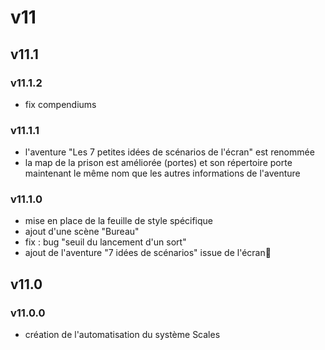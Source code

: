 # v11

## v11.1

### v11.1.2
* fix compendiums

### v11.1.1
* l'aventure "Les 7 petites idées de scénarios de l'écran" est renommée
* la map de la prison est améliorée (portes) et son répertoire porte maintenant le même nom que les autres informations de l'aventure

### v11.1.0
* mise en place de la feuille de style spécifique
* ajout d'une scène "Bureau"
* fix : bug "seuil du lancement d'un sort"
* ajout de l'aventure "7 idées de scénarios" issue de l'écran

## v11.0

### v11.0.0
* création de l'automatisation du système Scales
